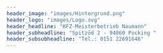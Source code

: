 ```yaml
---
header_image: "images/Hintergrund.png"
header_logo: "images/Logo.svg"
header_headline: "KFZ-Meisterbetrieb Naumann"
header_subheadline: "Spitzöd 2 - 94060 Pocking "
header_subsubheadline: "Tel.: 0151 22691646"
---
```

